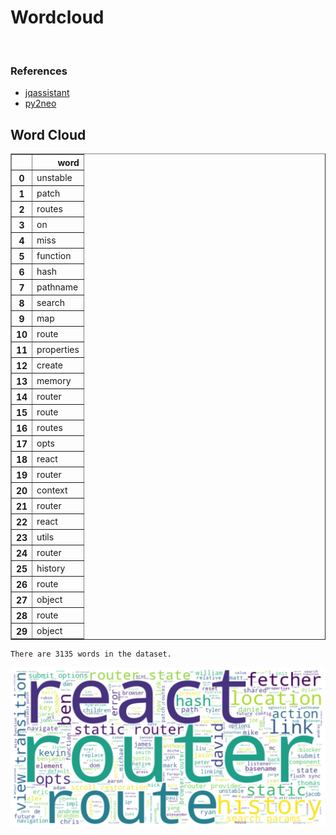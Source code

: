 # Wordcloud
<br>  

### References
- [jqassistant](https://jqassistant.org)
- [py2neo](https://py2neo.org/2021.1/)





## Word Cloud




<div>
<table border="1" class="dataframe">
  <thead>
    <tr style="text-align: right;">
      <th></th>
      <th>word</th>
    </tr>
  </thead>
  <tbody>
    <tr>
      <th>0</th>
      <td>unstable</td>
    </tr>
    <tr>
      <th>1</th>
      <td>patch</td>
    </tr>
    <tr>
      <th>2</th>
      <td>routes</td>
    </tr>
    <tr>
      <th>3</th>
      <td>on</td>
    </tr>
    <tr>
      <th>4</th>
      <td>miss</td>
    </tr>
    <tr>
      <th>5</th>
      <td>function</td>
    </tr>
    <tr>
      <th>6</th>
      <td>hash</td>
    </tr>
    <tr>
      <th>7</th>
      <td>pathname</td>
    </tr>
    <tr>
      <th>8</th>
      <td>search</td>
    </tr>
    <tr>
      <th>9</th>
      <td>map</td>
    </tr>
    <tr>
      <th>10</th>
      <td>route</td>
    </tr>
    <tr>
      <th>11</th>
      <td>properties</td>
    </tr>
    <tr>
      <th>12</th>
      <td>create</td>
    </tr>
    <tr>
      <th>13</th>
      <td>memory</td>
    </tr>
    <tr>
      <th>14</th>
      <td>router</td>
    </tr>
    <tr>
      <th>15</th>
      <td>route</td>
    </tr>
    <tr>
      <th>16</th>
      <td>routes</td>
    </tr>
    <tr>
      <th>17</th>
      <td>opts</td>
    </tr>
    <tr>
      <th>18</th>
      <td>react</td>
    </tr>
    <tr>
      <th>19</th>
      <td>router</td>
    </tr>
    <tr>
      <th>20</th>
      <td>context</td>
    </tr>
    <tr>
      <th>21</th>
      <td>router</td>
    </tr>
    <tr>
      <th>22</th>
      <td>react</td>
    </tr>
    <tr>
      <th>23</th>
      <td>utils</td>
    </tr>
    <tr>
      <th>24</th>
      <td>router</td>
    </tr>
    <tr>
      <th>25</th>
      <td>history</td>
    </tr>
    <tr>
      <th>26</th>
      <td>route</td>
    </tr>
    <tr>
      <th>27</th>
      <td>object</td>
    </tr>
    <tr>
      <th>28</th>
      <td>route</td>
    </tr>
    <tr>
      <th>29</th>
      <td>object</td>
    </tr>
  </tbody>
</table>
</div>



    There are 3135 words in the dataset.



    
![png](Wordcloud_files/Wordcloud_10_1.png)
    

